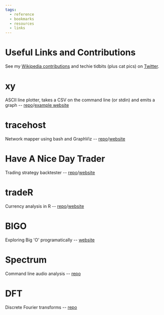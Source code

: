 ```yaml
---
tags:
  - reference
  - bookmarks
  - resources
  - links
---
```





# Useful Links and Contributions

See my [Wikipedia contributions](http://tools.wmflabs.org/guc/?user=Dean+Turbo)
and techie tidbits (plus cat pics) on [Twitter](https://twitter.com/deanturbo).

# xy
ASCII line plotter, takes a CSV on the command line (or stdin) and emits a graph -- [repo](https://gitlab.com/deanturpin/xy)/[example website](https://covid.germs.dev)

# tracehost
Network mapper using bash and GraphViz -- [repo](https://gitlab.com/deanturpin/tracehost)/[website](https://deanturpin.gitlab.io/tracehost)

# Have A Nice Day Trader
Trading strategy backtester -- [repo](https://gitlab.com/deanturpin/handt)/[website](https://deanturpin.gitlab.io/handt)

# tradeR
Currency analysis in R -- [repo](https://gitlab.com/deanturpin/tradeR)/[website](https://deanturpin.gitlab.io/tradeR)

# BIGO
Exploring Big 'O' programatically -- [website](https://gitlab.com/deanturpin/bigo)

# Spectrum
Command line audio analysis -- [repo](https://gitlab.com/deanturpin/spectrum-analyser)

# DFT
Discrete Fourier transforms -- [repo](https://gitlab.com/deanturpin/dft)

